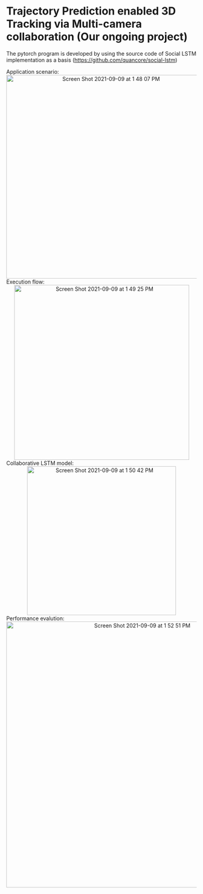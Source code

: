 # Trajectory Prediction enabled 3D Tracking via Multi-camera collaboration (Our ongoing project)

The pytorch program is developed by using the source code of Social LSTM implementation as a basis (https://github.com/quancore/social-lstm)

<div align=left> Application scenario:
  
<div align=center><img width="539" alt="Screen Shot 2021-09-09 at 1 48 07 PM" src="https://user-images.githubusercontent.com/37515653/132736773-e12e6b7a-2cb4-4c3d-8b30-c14cce246093.png">
 
 <div align=left> Execution flow:
  
<div align=center><img width="463" alt="Screen Shot 2021-09-09 at 1 49 25 PM" src="https://user-images.githubusercontent.com/37515653/132736949-905603f0-1a37-4838-947e-6ac5df5a1561.png">
 
 <div align=left> Collaborative LSTM model:
  
<div align=center><img width="394" alt="Screen Shot 2021-09-09 at 1 50 42 PM" src="https://user-images.githubusercontent.com/37515653/132737112-bcf44c21-cf25-4b8f-8db9-f653adcb567a.png">
  
 <div align=left> Performance evalution:
  
<div align=center><img width="704" alt="Screen Shot 2021-09-09 at 1 52 51 PM" src="https://user-images.githubusercontent.com/37515653/132737393-febc2003-2c1a-494f-bf38-31d5eb0277b1.png">

 

